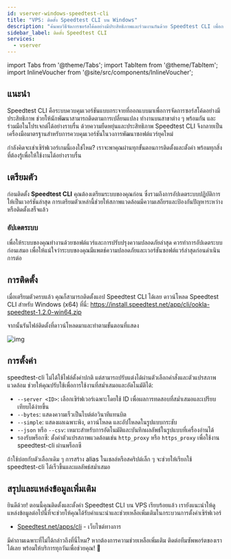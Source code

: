 ```yaml
---
id: vserver-windows-speedtest-cli
title: "VPS: ติดตั้ง Speedtest CLI บน Windows"
description: "ค้นพบวิธีจัดการซอร์สโค้ดอย่างมีประสิทธิภาพและร่วมงานกันด้วย Speedtest CLI เพื่อการควบคุมเวอร์ชันที่ลื่นไหลในพัฒนาซอฟต์แวร์ยุคใหม่ → เรียนรู้เพิ่มเติมเลย"
sidebar_label: ติดตั้ง Speedtest CLI
services:
  - vserver
---
```


import Tabs from '@theme/Tabs';
import TabItem from '@theme/TabItem';
import InlineVoucher from '@site/src/components/InlineVoucher';

## แนะนำ

Speedtest CLI คือระบบควบคุมเวอร์ชันแบบกระจายที่ออกแบบมาเพื่อการจัดการซอร์สโค้ดอย่างมีประสิทธิภาพ ช่วยให้นักพัฒนาสามารถติดตามการเปลี่ยนแปลง ทำงานบนสาขาต่าง ๆ พร้อมกัน และร่วมมือในโปรเจกต์ได้อย่างราบรื่น ด้วยความยืดหยุ่นและประสิทธิภาพ Speedtest CLI จึงกลายเป็นเครื่องมือมาตรฐานสำหรับการควบคุมเวอร์ชันในวงการพัฒนาซอฟต์แวร์ยุคใหม่

กำลังคิดจะเช่าเซิร์ฟเวอร์เกมนี้เองใช่ไหม? เราจะพาคุณผ่านทุกขั้นตอนการติดตั้งและตั้งค่า พร้อมทุกสิ่งที่ต้องรู้เพื่อให้ใช้งานได้อย่างราบรื่น

<InlineVoucher />

## เตรียมตัว

ก่อนติดตั้ง **Speedtest CLI** คุณต้องเตรียมระบบของคุณก่อน ซึ่งรวมถึงการอัปเดตระบบปฏิบัติการให้เป็นเวอร์ชันล่าสุด การเตรียมตัวเหล่านี้ช่วยให้สภาพแวดล้อมมีความเสถียรและป้องกันปัญหาระหว่างหรือติดตั้งเสร็จแล้ว


### อัปเดตระบบ
เพื่อให้ระบบของคุณทำงานด้วยซอฟต์แวร์และการปรับปรุงความปลอดภัยล่าสุด ควรทำการอัปเดตระบบก่อนเสมอ เพื่อให้แน่ใจว่าระบบของคุณมีแพตช์ความปลอดภัยและเวอร์ชันซอฟต์แวร์ล่าสุดก่อนดำเนินการต่อ


## การติดตั้ง

เมื่อเตรียมตัวครบแล้ว คุณก็สามารถติดตั้งแอป Speedtest CLI ได้เลย ดาวน์โหลด Speedtest CLI สำหรับ Windows (x64) ที่นี่: https://install.speedtest.net/app/cli/ookla-speedtest-1.2.0-win64.zip

จากนั้นรันไฟล์ติดตั้งที่ดาวน์โหลดมาและทำตามขั้นตอนที่แสดง

![img](https://screensaver01.zap-hosting.com/index.php/s/XXERYCa3eKjYmxS/download)


## การตั้งค่า

speedtest-cli ไม่ได้ใช้ไฟล์ตั้งค่าปกติ แต่สามารถปรับแต่งได้ผ่านตัวเลือกคำสั่งและตัวแปรสภาพแวดล้อม ช่วยให้คุณปรับใช้เพื่อการใช้งานที่สม่ำเสมอและอัตโนมัติได้:

- `--server <ID>`: เลือกเซิร์ฟเวอร์เฉพาะโดยใช้ ID เพื่อผลการทดสอบที่สม่ำเสมอและเปรียบเทียบได้ง่ายขึ้น  
- `--bytes`: แสดงความเร็วเป็นไบต์ต่อวินาทีแทนบิต  
- `--simple`: แสดงผลเฉพาะพิง, ดาวน์โหลด และอัปโหลดในรูปแบบกระชับ  
- `--json` หรือ `--csv`: เหมาะสำหรับการอัตโนมัติและบันทึกผลลัพธ์ในรูปแบบที่เครื่องอ่านได้  
- รองรับพร็อกซี: ตั้งค่าตัวแปรสภาพแวดล้อมเช่น `http_proxy` หรือ `https_proxy` เพื่อใช้งาน speedtest-cli ผ่านพร็อกซี  

ถ้าใช้บ่อยกับตัวเลือกเดิม ๆ การสร้าง alias ในเชลล์หรือสคริปต์เล็ก ๆ จะช่วยให้เรียกใช้ speedtest-cli ได้เร็วขึ้นและผลลัพธ์สม่ำเสมอ


## สรุปและแหล่งข้อมูลเพิ่มเติม

ยินดีด้วย! ตอนนี้คุณติดตั้งและตั้งค่า Speedtest CLI บน VPS เรียบร้อยแล้ว เรายังแนะนำให้ดูแหล่งข้อมูลต่อไปนี้ที่จะช่วยให้คุณได้รับคำแนะนำและช่วยเหลือเพิ่มเติมในกระบวนการตั้งค่าเซิร์ฟเวอร์

- [Speedtest.net/apps/cli](https://www.speedtest.net/apps/cli) - เว็บไซต์ทางการ

มีคำถามเฉพาะที่ไม่ได้กล่าวถึงที่นี่ไหม? หากต้องการความช่วยเหลือเพิ่มเติม ติดต่อทีมซัพพอร์ตของเราได้เลย พร้อมให้บริการทุกวันเพื่อช่วยคุณ! 🙂


<InlineVoucher />